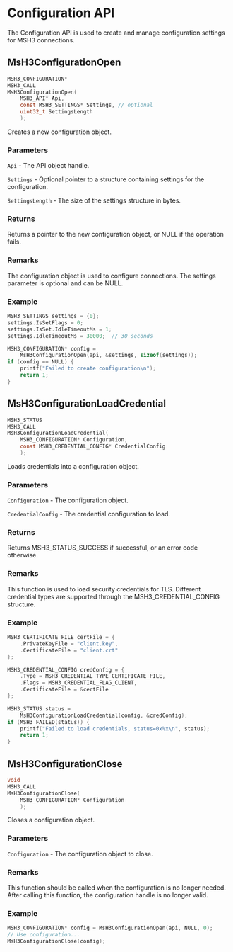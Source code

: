 # Configuration API

The Configuration API is used to create and manage configuration settings for MSH3 connections.

## MsH3ConfigurationOpen

```c
MSH3_CONFIGURATION*
MSH3_CALL
MsH3ConfigurationOpen(
    MSH3_API* Api,
    const MSH3_SETTINGS* Settings, // optional
    uint32_t SettingsLength
    );
```

Creates a new configuration object.

### Parameters

`Api` - The API object handle.

`Settings` - Optional pointer to a structure containing settings for the configuration.

`SettingsLength` - The size of the settings structure in bytes.

### Returns

Returns a pointer to the new configuration object, or NULL if the operation fails.

### Remarks

The configuration object is used to configure connections. The settings parameter is optional and can be NULL.

### Example

```c
MSH3_SETTINGS settings = {0};
settings.IsSetFlags = 0;
settings.IsSet.IdleTimeoutMs = 1;
settings.IdleTimeoutMs = 30000;  // 30 seconds

MSH3_CONFIGURATION* config = 
    MsH3ConfigurationOpen(api, &settings, sizeof(settings));
if (config == NULL) {
    printf("Failed to create configuration\n");
    return 1;
}
```

## MsH3ConfigurationLoadCredential

```c
MSH3_STATUS
MSH3_CALL
MsH3ConfigurationLoadCredential(
    MSH3_CONFIGURATION* Configuration,
    const MSH3_CREDENTIAL_CONFIG* CredentialConfig
    );
```

Loads credentials into a configuration object.

### Parameters

`Configuration` - The configuration object.

`CredentialConfig` - The credential configuration to load.

### Returns

Returns MSH3_STATUS_SUCCESS if successful, or an error code otherwise.

### Remarks

This function is used to load security credentials for TLS. Different credential types are supported through the MSH3_CREDENTIAL_CONFIG structure.

### Example

```c
MSH3_CERTIFICATE_FILE certFile = {
    .PrivateKeyFile = "client.key",
    .CertificateFile = "client.crt"
};

MSH3_CREDENTIAL_CONFIG credConfig = {
    .Type = MSH3_CREDENTIAL_TYPE_CERTIFICATE_FILE,
    .Flags = MSH3_CREDENTIAL_FLAG_CLIENT,
    .CertificateFile = &certFile
};

MSH3_STATUS status = 
    MsH3ConfigurationLoadCredential(config, &credConfig);
if (MSH3_FAILED(status)) {
    printf("Failed to load credentials, status=0x%x\n", status);
    return 1;
}
```

## MsH3ConfigurationClose

```c
void
MSH3_CALL
MsH3ConfigurationClose(
    MSH3_CONFIGURATION* Configuration
    );
```

Closes a configuration object.

### Parameters

`Configuration` - The configuration object to close.

### Remarks

This function should be called when the configuration is no longer needed. After calling this function, the configuration handle is no longer valid.

### Example

```c
MSH3_CONFIGURATION* config = MsH3ConfigurationOpen(api, NULL, 0);
// Use configuration...
MsH3ConfigurationClose(config);
```
